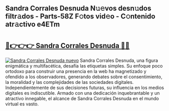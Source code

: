 ## Sandra Corrales Desnuda N𝚞𝚎vos desn𝚞dos filtr𝚊dos - Parts-58Z F𝚘tos vid𝚎o - C𝚘ntenido atr𝚊ctivo e4ETm

# <h2><a href="http://mbbjfe.tromn.icu/?c=Sandra+Corrales+Desnuda">🔗👉👉👉 Sandra Corrales Desnuda 🔗🔗</a></h2>

[![Sandra Corrales Desnuda nuevo](https://i.imgur.com/pEAQMta.gif)](http://mbbjfe.tromn.icu/?c=Sandra+Corrales+Desnuda)
Sandra Corrales Desnuda, una figura enigmática y multifacética, desafía las etiquetas simples. Su enfoque poco ortodoxo para construir una presencia en la web ha magnetizado y ofendido a los observadores, generando debates sobre el consentimiento, la moralidad y las complejidades de las sociedades digitales. Independientemente de sus decisiones futuras, su influencia en los medios digitales es indiscutible. Armado con una dedicación inquebrantable y un atractivo innegable, el alcance de Sandra Corrales Desnuda en el mundo virtual es vasto.
